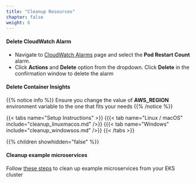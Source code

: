 ```yaml
---
title: "Cleanup Resources"
chapter: false
weight: 6
---
```


#### Delete CloudWatch Alarm
* Navigate to [CloudWatch Alarms](https://console.aws.amazon.com/cloudwatch/home#alarmsV2:) page and select the **Pod Restart Count** alarm.
* Click **Actions** and **Delete** option from the dropdown. Click **Delete** in the confirmation window to delete the alarm

#### Delete Container Insights

{{% notice info %}}
Ensure you change the value of **AWS_REGION** environment variable to the one that fits your needs
{{% /notice  %}}

{{< tabs name="Setup Instructions" >}}
{{{< tab name="Linux / macOS" include="cleanup_linuxmacos.md" />}}
{{{< tab name="Windows" include="cleanup_windowsos.md" />}}
{{< /tabs >}}

{{% children showhidden="false" %}}

#### Cleanup example microservices

Follow [these steps](../../deploy/cleanup) to clean up example microservices from your EKS cluster